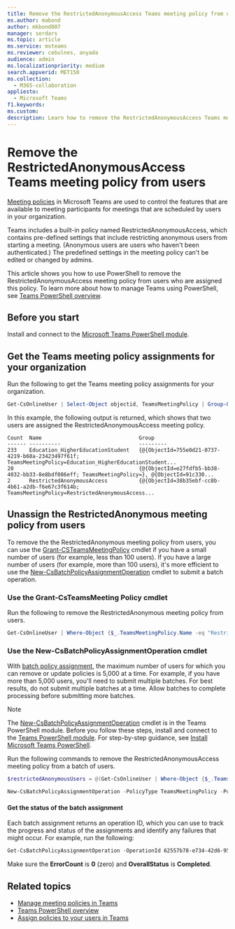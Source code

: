 ```yaml
---
title: Remove the RestrictedAnonymousAccess Teams meeting policy from users 
ms.author: mabond
author: mkbond007
manager: serdars
ms.topic: article
ms.service: msteams
ms.reviewer: cebulnes, anyada
audience: admin
ms.localizationpriority: medium
search.appverid: MET150
ms.collection: 
  - M365-collaboration
appliesto: 
  - Microsoft Teams
f1.keywords:
ms.custom: 
description: Learn how to remove the RestrictedAnonymousAccess Teams meeting policy from users in your organization.
---
```

# Remove the RestrictedAnonymousAccess Teams meeting policy from users

[Meeting policies](meeting-policies-overview.md) in Microsoft Teams are used to control the features that are available to meeting participants for meetings that are scheduled by users in your organization. 

Teams includes a built-in policy named RestrictedAnonymousAccess, which contains pre-defined settings that include restricting anonymous users from starting a meeting. (Anonymous users are users who haven't been authenticated.) The predefined settings in the meeting policy can't be edited or changed by admins.

This article shows you how to use PowerShell to remove the RestrictedAnonymousAccess meeting policy from users who are assigned this policy. To learn more about how to manage Teams using PowerShell, see [Teams PowerShell overview](teams-powershell-overview.md).

## Before you start

Install and connect to the [Microsoft Teams PowerShell module](teams-powershell-install.md).

## Get the Teams meeting policy assignments for your organization

Run the following to get the Teams meeting policy assignments for your organization.

```powershell
Get-CsOnlineUser | Select-Object objectid, TeamsMeetingPolicy | Group-Object TeamsMeetingPolicy
```

In this example, the following output is returned, which shows that two users are assigned the RestrictedAnonymousAccess meeting policy.

```console
Count  Name                               Group
------ ----------                         ---------
233    Education_HigherEducationStudent   {@{ObjectId=755e0d21-0737-4219-b68a-23423497f61f; TeamsMeetingPolicy=Education_HigherEducationStudent...
20                                        {@{ObjectId=e27fdfb5-bb38-4032-bb33-8e8bdf086eff; TeamsMeetingPolicy=}, @{ObjectId=91c330...
2      RestrictedAnonymousAccess          {@{ObjectId=38b35ebf-cc8b-4b61-a2db-f6e67c3f614b; TeamsMeetingPolicy=RestrictedAnonymousAccess...
```

## Unassign the RestrictedAnonymous meeting policy from users

To remove the the RestrictedAnonymous meeting policy from users, you can use the [Grant-CSTeamsMeetingPolicy](/powershell/module/skype/grant-csteamsmeetingpolicy) cmdlet if you have a small number of users (for example, less than 100 users). If you have a large number of users (for example, more than 100 users), it's more efficient to use the  [New-CsBatchPolicyAssignmentOperation](/powershell/module/teams/new-csbatchpolicyassignmentoperation) cmdlet to submit a batch operation.

### Use the Grant-CsTeamsMeeting Policy cmdlet

Run the following to remove the RestrictedAnonymous meeting policy from users.

```powershell
Get-CsOnlineUser | Where-Object {$_.TeamsMeetingPolicy.Name -eq "RestrictedAnonymousAccess"} | ForEach-Object {Grant-CsTeamsMeetingPolicy -Identity $_.UserPrincipalName -PolicyName $null}
```

### Use the New-CsBatchPolicyAssignmentOperation cmdlet

With [batch policy assignment](assign-policies-users-and-groups.md#assign-a-policy-to-a-batch-of-users), the maximum number of users for which you can remove or update policies is 5,000 at a time. For example, if you have more than 5,000 users, you'll need to submit multiple batches. For best results, do not submit multiple batches at a time. Allow batches to complete processing before submitting more batches.

> [!NOTE]
> The [New-CsBatchPolicyAssignmentOperation](/powershell/module/teams/new-csbatchpolicyassignmentoperation) cmdlet is in the Teams PowerShell module. Before you follow these steps, install and connect to the [Teams PowerShell module](https://www.powershellgallery.com/packages/MicrosoftTeams). For step-by-step guidance, see [Install Microsoft Teams PowerShell](teams-powershell-install.md).

Run the following commands to remove the RestrictedAnonymousAccess meeting policy from a batch of users.

```powershell
$restrictedAnonymousUsers = @(Get-CsOnlineUser | Where-Object {$_.TeamsMeetingPolicy.Name -eq "RestrictedAnonymousAccess"} | ForEach-Object {$_.UserPrincipalName})
```

```powershell
New-CsBatchPolicyAssignmentOperation -PolicyType TeamsMeetingPolicy -PolicyName $null -Identity $restrictedAnonymousUsers -OperationName "Batch unassign meeting policy"
```

#### Get the status of the batch assignment

Each batch assignment returns an operation ID, which you can use to track the progress and status of the assignments and identify any failures that might occur. For example, run the following:

```powershell
Get-CsBatchPolicyAssignmentOperation -OperationId 62557b78-e734-42d6-952f-41a454ed6115
```

Make sure the **ErrorCount** is **0** (zero) and **OverallStatus** is **Completed**.

## Related topics

- [Manage meeting policies in Teams](meeting-policies-overview.md)
- [Teams PowerShell overview](teams-powershell-overview.md)
- [Assign policies to your users in Teams](policy-assignment-overview.md)
